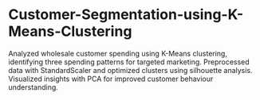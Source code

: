 # Customer-Segmentation-using-K-Means-Clustering

Analyzed wholesale customer spending using K-Means clustering, identifying three spending patterns for targeted marketing. Preprocessed data with StandardScaler and optimized clusters using silhouette analysis. Visualized insights with PCA for improved customer behaviour understanding.
